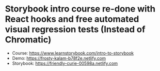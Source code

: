 # Storybook intro course re-done with React hooks and free automated visual regression tests (Instead of Chromatic)

- Course: https://www.learnstorybook.com/intro-to-storybook
- Demo: https://frosty-kalam-b78f2e.netlify.com
- Storybook: https://friendly-curie-00598a.netlify.com
